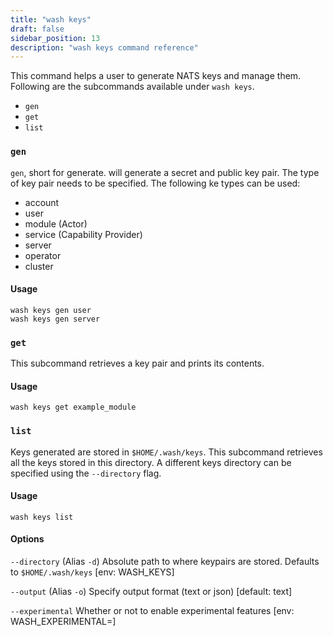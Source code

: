 ```yaml
---
title: "wash keys"
draft: false
sidebar_position: 13
description: "wash keys command reference"
--- 
```


<head>
  <meta name="robots" content="noindex">
</head>

This command helps a user to generate NATS keys and manage them. Following are the subcommands available under `wash keys`.

- `gen`
- `get`
- `list`


### `gen`
`gen`, short for generate. will generate a secret and public key pair. The type of key pair needs to be specified. The following ke types can be used:

- account
- user
- module (Actor)
- service (Capability Provider)
- server
- operator
- cluster

#### Usage
```
wash keys gen user
wash keys gen server
```

### `get`
This subcommand retrieves a key pair and prints its contents.

#### Usage
```
wash keys get example_module
```

### `list`
Keys generated are stored in `$HOME/.wash/keys`. This subcommand retrieves all the keys stored in this directory. A different keys directory can be specified using the `--directory` flag.

#### Usage
```
wash keys list
```

#### Options
`--directory` (Alias `-d`) Absolute path to where keypairs are stored. Defaults to `$HOME/.wash/keys` [env: WASH_KEYS]

`--output` (Alias `-o`) Specify output format (text or json) [default: text]

`--experimental` Whether or not to enable experimental features [env: WASH_EXPERIMENTAL=]